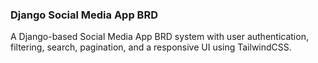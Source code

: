 
### Django Social Media App BRD
A Django-based Social Media App BRD system with user authentication, filtering, search, pagination, and a responsive UI using TailwindCSS.

